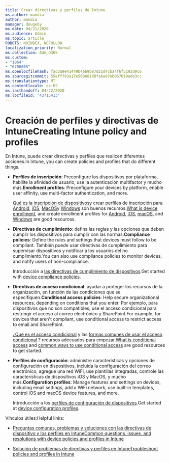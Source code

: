 ```yaml
---
title: Crear directivas y perfiles de Intune
ms.author: mandia
author: mandia
manager: dougeby
ms.date: 04/21/2020
ms.audience: Admin
ms.topic: article
ROBOTS: NOINDEX, NOFOLLOW
localization_priority: Normal
ms.collection: Adm_O365
ms.custom:
- "1064"
- "6700005"
ms.openlocfilehash: fac2a9e41449b4eb9b87d21d4cba4f6f5192d9c6
ms.sourcegitcommit: 55eff703a17e500681d8fa6a87eb067019ade3cc
ms.translationtype: MT
ms.contentlocale: es-ES
ms.lasthandoff: 04/22/2020
ms.locfileid: "43715413"
---
```

# <a name="creating-intune-policy-and-profiles"></a><span data-ttu-id="9b5e1-102">Creación de perfiles y directivas de Intune</span><span class="sxs-lookup"><span data-stu-id="9b5e1-102">Creating Intune policy and profiles</span></span>

<span data-ttu-id="9b5e1-103">En Intune, puede crear directivas y perfiles que realicen diferentes acciones.</span><span class="sxs-lookup"><span data-stu-id="9b5e1-103">In Intune, you can create policies and profiles that do different things.</span></span>

- <span data-ttu-id="9b5e1-104">**Perfiles de inscripción**: Preconfigure los dispositivos por plataforma, habilite la afinidad de usuario, use la autenticación multifactor y mucho más.</span><span class="sxs-lookup"><span data-stu-id="9b5e1-104">**Enrollment profiles**: Preconfigure your devices by platform, enable user affinity, use multi-factor authentication, and more.</span></span>

  <span data-ttu-id="9b5e1-105">[Qué es la inscripción de dispositivos](https://docs.microsoft.com/intune/device-enrollment)y crear perfiles de inscripción para [Android](https://docs.microsoft.com/intune/android-enroll), [iOS](https://docs.microsoft.com/intune/ios-enroll), [MacOS](https://docs.microsoft.com/intune/macos-enroll)y [Windows](https://docs.microsoft.com/intune/windows-enrollment-methods) son buenos recursos.</span><span class="sxs-lookup"><span data-stu-id="9b5e1-105">[What is device enrollment](https://docs.microsoft.com/intune/device-enrollment), and create enrollment profiles for [Android](https://docs.microsoft.com/intune/android-enroll), [iOS](https://docs.microsoft.com/intune/ios-enroll), [macOS](https://docs.microsoft.com/intune/macos-enroll), and [Windows](https://docs.microsoft.com/intune/windows-enrollment-methods) are good resources.</span></span>

- <span data-ttu-id="9b5e1-106">**Directivas de cumplimiento**: defina las reglas y las opciones que deben cumplir los dispositivos para cumplir con las normas.</span><span class="sxs-lookup"><span data-stu-id="9b5e1-106">**Compliance policies**: Define the rules and settings that devices must follow to be compliant.</span></span> <span data-ttu-id="9b5e1-107">También puede usar directivas de cumplimiento para supervisar dispositivos y notificar a los usuarios del no cumplimiento.</span><span class="sxs-lookup"><span data-stu-id="9b5e1-107">You can also use compliance policies to monitor devices, and notify users of non-compliance.</span></span>

  <span data-ttu-id="9b5e1-108">Introducción a [las directivas de cumplimiento de dispositivos](https://docs.microsoft.com/intune/device-compliance-get-started).</span><span class="sxs-lookup"><span data-stu-id="9b5e1-108">Get started with [device compliance policies](https://docs.microsoft.com/intune/device-compliance-get-started).</span></span>
- <span data-ttu-id="9b5e1-109">**Directivas de acceso condicional**: ayudar a proteger los recursos de la organización, en función de las condiciones que se especifiquen.</span><span class="sxs-lookup"><span data-stu-id="9b5e1-109">**Conditional access policies**: Help secure organizational resources, depending on conditions that you enter.</span></span> <span data-ttu-id="9b5e1-110">Por ejemplo, para dispositivos que no son compatibles, use el acceso condicional para restringir el acceso al correo electrónico y SharePoint.</span><span class="sxs-lookup"><span data-stu-id="9b5e1-110">For example, for devices that aren't compliant, use conditional access to restrict access to email and SharePoint.</span></span>

  <span data-ttu-id="9b5e1-111">[¿Qué es el acceso condicional](https://docs.microsoft.com/intune/conditional-access) y las [formas comunes de usar el acceso condicional](https://docs.microsoft.com/intune/conditional-access-intune-common-ways-use) ? recursos adecuados para empezar.</span><span class="sxs-lookup"><span data-stu-id="9b5e1-111">[What is conditional access](https://docs.microsoft.com/intune/conditional-access) and [common ways to use conditional access](https://docs.microsoft.com/intune/conditional-access-intune-common-ways-use) are good resources to get started.</span></span>

- <span data-ttu-id="9b5e1-112">**Perfiles de configuración**: administre características y opciones de configuración en dispositivos, incluida la configuración del correo electrónico, agregue una red WiFi, use plantillas integradas, controle las características de dispositivos iOS y MacOS, y mucho más.</span><span class="sxs-lookup"><span data-stu-id="9b5e1-112">**Configuration profiles**: Manage features and settings on devices, including email settings, add a WiFi network, use built-in templates, control iOS and macOS device features, and more.</span></span>

  <span data-ttu-id="9b5e1-113">Introducción a los [perfiles de configuración de dispositivos](https://docs.microsoft.com/intune/device-profiles).</span><span class="sxs-lookup"><span data-stu-id="9b5e1-113">Get started at [device configuration profiles](https://docs.microsoft.com/intune/device-profiles).</span></span>

<span data-ttu-id="9b5e1-114">Vínculos útiles:</span><span class="sxs-lookup"><span data-stu-id="9b5e1-114">Helpful links:</span></span>

- [<span data-ttu-id="9b5e1-115">Preguntas comunes, problemas y soluciones con las directivas de dispositivo y los perfiles en Intune</span><span class="sxs-lookup"><span data-stu-id="9b5e1-115">Common questions, issues, and resolutions with device policies and profiles in Intune</span></span>](https://docs.microsoft.com/intune/device-profile-troubleshoot)

- [<span data-ttu-id="9b5e1-116">Solución de problemas de directivas y perfiles en Intune</span><span class="sxs-lookup"><span data-stu-id="9b5e1-116">Troubleshoot policies and profiles in Intune</span></span>](https://docs.microsoft.com/intune/troubleshoot-policies-in-microsoft-intune)
